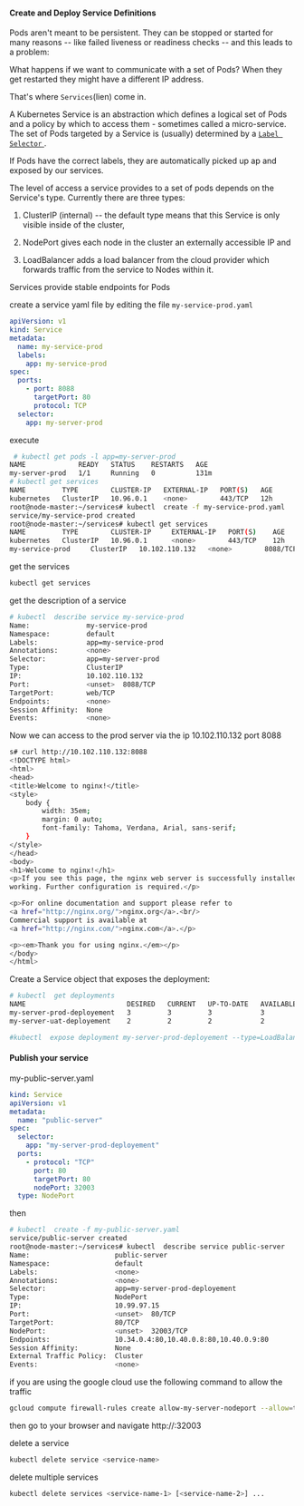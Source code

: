 
#### Create and Deploy Service Definitions

Pods aren't meant to be persistent. They can be stopped or started for many reasons -- like failed liveness or readiness checks -- and this leads to a problem:

What happens if we want to communicate with a set of Pods? When they get restarted they might have a different IP address.

That's where ``Services``(lien) come in.

A Kubernetes Service is an abstraction which defines a logical set of Pods and a policy by which to access them - sometimes called a micro-service. The set of Pods targeted by a Service is (usually) determined by a [``Label Selector`` ](https://kubernetes.io/docs/concepts/overview/working-with-objects/labels/#label-selectors).

If Pods have the correct labels, they are automatically picked up ap and exposed by our services.

The level of access a service provides to a set of pods depends on the Service's type. Currently there are three types:

1. ClusterIP (internal) -- the default type means that this Service is only visible inside of the cluster,

2. NodePort gives each node in the cluster an externally accessible IP and

3. LoadBalancer adds a load balancer from the cloud provider which forwards traffic from the service to Nodes within it.


Services provide stable endpoints for Pods


create a service yaml file  by editing the file  ``my-service-prod.yaml``
```yaml 
apiVersion: v1
kind: Service
metadata:
  name: my-service-prod
  labels:
    app: my-service-prod
spec:
  ports:
    - port: 8088
      targetPort: 80
      protocol: TCP
  selector:
    app: my-server-prod
```

 execute 

```bash
 # kubectl get pods -l app=my-server-prod
NAME             READY   STATUS    RESTARTS   AGE
my-server-prod   1/1     Running   0          131m
# kubectl get services
NAME         TYPE        CLUSTER-IP   EXTERNAL-IP   PORT(S)   AGE
kubernetes   ClusterIP   10.96.0.1    <none>        443/TCP   12h
root@node-master:~/services# kubectl  create -f my-service-prod.yaml 
service/my-service-prod created
root@node-master:~/services# kubectl get services
NAME         TYPE        CLUSTER-IP     EXTERNAL-IP   PORT(S)    AGE
kubernetes   ClusterIP   10.96.0.1      <none>        443/TCP    12h
my-service-prod     ClusterIP   10.102.110.132   <none>        8088/TCP   12s
```

 get the services 

```bash
kubectl get services
```


get the description of a service 
```bash
# kubectl  describe service my-service-prod
Name:              my-service-prod
Namespace:         default
Labels:            app=my-service-prod
Annotations:       <none>
Selector:          app=my-server-prod
Type:              ClusterIP
IP:                10.102.110.132
Port:              <unset>  8088/TCP
TargetPort:        web/TCP
Endpoints:         <none>
Session Affinity:  None
Events:            <none>
```

Now we can access to the prod server via the ip 10.102.110.132  port 8088

``` bash 
s# curl http://10.102.110.132:8088
<!DOCTYPE html>
<html>
<head>
<title>Welcome to nginx!</title>
<style>
    body {
        width: 35em;
        margin: 0 auto;
        font-family: Tahoma, Verdana, Arial, sans-serif;
    }
</style>
</head>
<body>
<h1>Welcome to nginx!</h1>
<p>If you see this page, the nginx web server is successfully installed and
working. Further configuration is required.</p>

<p>For online documentation and support please refer to
<a href="http://nginx.org/">nginx.org</a>.<br/>
Commercial support is available at
<a href="http://nginx.com/">nginx.com</a>.</p>

<p><em>Thank you for using nginx.</em></p>
</body>
</html>
```


Create a Service object that exposes the deployment:
``` bash
# kubectl  get deployments 
NAME                         DESIRED   CURRENT   UP-TO-DATE   AVAILABLE   AGE
my-server-prod-deployement   3         3         3            3           135m
my-server-uat-deployement    2         2         2            2           145m

#kubectl  expose deployment my-server-prod-deployement --type=LoadBalancer --name=server-prod
```




#### Publish your service


my-public-server.yaml

``` yaml
kind: Service
apiVersion: v1
metadata:
  name: "public-server"
spec:
  selector:
    app: "my-server-prod-deployement"
  ports:
    - protocol: "TCP"
      port: 80
      targetPort: 80
      nodePort: 32003
  type: NodePort
```


then 
``` bash
# kubectl  create -f my-public-server.yaml 
service/public-server created
root@node-master:~/services# kubectl  describe service public-server
Name:                     public-server
Namespace:                default
Labels:                   <none>
Annotations:              <none>
Selector:                 app=my-server-prod-deployement
Type:                     NodePort
IP:                       10.99.97.15
Port:                     <unset>  80/TCP
TargetPort:               80/TCP
NodePort:                 <unset>  32003/TCP
Endpoints:                10.34.0.4:80,10.40.0.8:80,10.40.0.9:80
Session Affinity:         None
External Traffic Policy:  Cluster
Events:                   <none>
```

if you are using the  google cloud
use the following command to allow the traffic

``` bash
gcloud compute firewall-rules create allow-my-server-nodeport --allow=tcp:32003
```

then go to your browser and navigate http://<external-ip>:32003


delete a service 

```bash
kubectl delete service <service-name>
```

delete multiple services

``` bash
kubectl delete services <service-name-1> [<service-name-2>] ...
```
